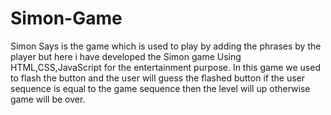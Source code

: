 # Simon-Game
Simon Says is the game which is used to play by adding the phrases by the player but here i have developed the Simon game Using HTML,CSS,JavaScript for the entertainment purpose.
In this game we used to flash the button and the user will guess the flashed button if the user sequence is equal to the game sequence then the level will up otherwise game will be over.
